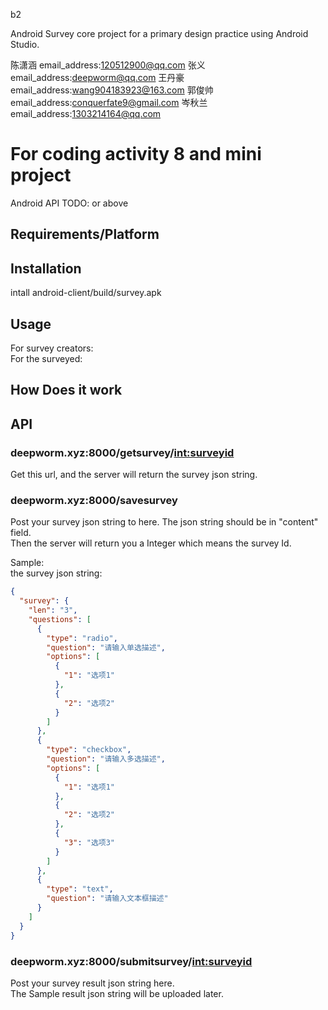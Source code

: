 b2

Android Survey core project for a primary design practice using Android Studio.

陈潇涵 email_address:120512900@qq.com
张义 email_address:deepworm@qq.com
王丹豪 email_address:wang904183923@163.com
郭俊帅 email_address:conquerfate9@gmail.com
岑秋兰 email_address:1303214164@qq.com

# For coding activity 8 and mini project

Android API TODO: or above

## Requirements/Platform

## Installation

intall android-client/build/survey.apk

## Usage

For survey creators:  
For the surveyed:

## How Does it work

## API

### deepworm.xyz:8000/getsurvey/<int:surveyid>

Get this url, and the server will return the survey json string.

### deepworm.xyz:8000/savesurvey

Post your survey json string to here. The json string should be in "content" field.  
Then the server will return you a Integer which means the survey Id.

Sample:  
the survey json string:

```json
{
  "survey": {
    "len": "3",
    "questions": [
      {
        "type": "radio",
        "question": "请输入单选描述",
        "options": [
          {
            "1": "选项1"
          },
          {
            "2": "选项2"
          }
        ]
      },
      {
        "type": "checkbox",
        "question": "请输入多选描述",
        "options": [
          {
            "1": "选项1"
          },
          {
            "2": "选项2"
          },
          {
            "3": "选项3"
          }
        ]
      },
      {
        "type": "text",
        "question": "请输入文本框描述"
      }
    ]
  }
}
```

### deepworm.xyz:8000/submitsurvey/<int:surveyid>

Post your survey result json string here.  
The Sample result json string will be uploaded later.


